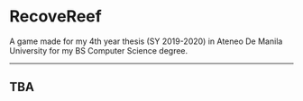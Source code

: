 # RecoveReef

A game made for my 4th year thesis (SY 2019-2020) in Ateneo De Manila University for my BS Computer Science degree.

* * *

## TBA
